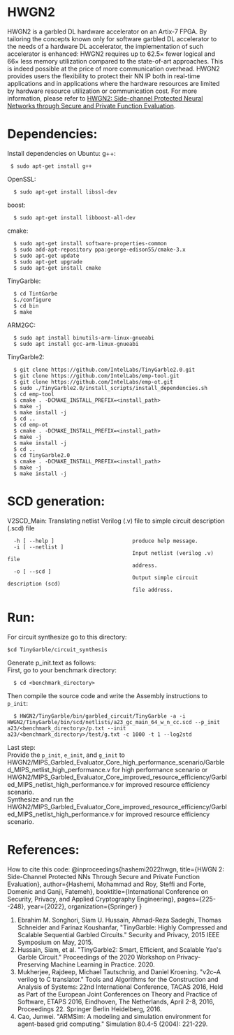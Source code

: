 # HWGN2
HWGN2 is a garbled DL hardware accelerator on an Artix-7 FPGA. By tailoring the concepts known only for software garbled DL accelerator to the needs of a hardware DL accelerator, the implementation of such accelerator is enhanced: HWGN2 requires up to 62.5× fewer logical and 66× less memory utilization compared to the state-of-art approaches. This is indeed possible at the price of more communication overhead. HWGN2 provides users the flexibility to protect their NN IP both in real-time applications and in applications where the hardware resources are limited by hardware resource utilization or communication cost. For more information, please refer to [HWGN2: Side-channel Protected Neural Networks through Secure and Private Function Evaluation]([https://dl.acm.org/doi/abs/10.1145/3508352.3549455](https://arxiv.org/abs/2208.03806)).
# Dependencies:
Install dependencies on Ubuntu:
g++: 
```
 $ sudo apt-get install g++
```
OpenSSL: 
```
  $ sudo apt-get install libssl-dev
```
boost:
```
  $ sudo apt-get install libboost-all-dev
```
cmake:
```
  $ sudo apt-get install software-properties-common
  $ sudo add-apt-repository ppa:george-edison55/cmake-3.x
  $ sudo apt-get update
  $ sudo apt-get upgrade
  $ sudo apt-get install cmake
```
TinyGarble:
```
  $ cd TintGarbe 
  $./configure
  $ cd bin
  $ make
```
ARM2GC:
```
  $ sudo apt install binutils-arm-linux-gnueabi
  $ sudo apt install gcc-arm-linux-gnueabi
```
TinyGarble2: 
```
  $ git clone https://github.com/IntelLabs/TinyGarble2.0.git
  $ git clone https://github.com/IntelLabs/emp-tool.git
  $ git clone https://github.com/IntelLabs/emp-ot.git
  $ sudo ./TinyGarble2.0/install_scripts/install_dependencies.sh
  $ cd emp-tool
  $ cmake . -DCMAKE_INSTALL_PREFIX=<install_path>
  $ make -j 
  $ make install -j
  $ cd ..
  $ cd emp-ot
  $ cmake . -DCMAKE_INSTALL_PREFIX=<install_path>
  $ make -j 
  $ make install -j 
  $ cd ..
  $ cd TinyGarble2.0
  $ cmake . -DCMAKE_INSTALL_PREFIX=<install_path>
  $ make -j 
  $ make install -j
```
# SCD generation:
V2SCD_Main: Translating netlist Verilog (.v) file to simple circuit description (.scd) file
```
  -h [ --help ]                         produce help message.
  -i [ --netlist ]
                                        Input netlist (verilog .v) file
                                        address.
  -o [ --scd ]
                                        Output simple circuit description (scd)
                                        file address.
```
# Run:
For circuit synthesize go to this directory:
``` 
$cd TinyGarble/circuit_synthesis
```
Generate p_init.text as follows:  
First, go to your benchmark directory:
```
  $ cd <benchmark_directory>
```
Then compile the source code and write the Assembly instructions to ```p_init```:  
```
  $ HWGN2/TinyGarble/bin/garbled_circuit/TinyGarble -a -i HWGN2/TinyGarble/bin/scd/netlists/a23_gc_main_64_w_n_cc.scd --p_init a23/<benchmark_directory>/p.txt --init a23/<benchmark_directory>/test/g.txt -c 1000 -t 1 --log2std
```
Last step:  
Provide the ```p_init```, ```e_init```, and ```g_init``` to HWGN2/MIPS_Garbled_Evaluator_Core_high_performance_scenario/Garbled_MIPS_netlist_high_performance.v for high performance scenario or HWGN2/MIPS_Garbled_Evaluator_Core_improved_resource_efficiency/Garbled_MIPS_netlist_high_performance.v for improved resource efficiency scenario.  
Synthesize and run the HWGN2/MIPS_Garbled_Evaluator_Core_improved_resource_efficiency/Garbled_MIPS_netlist_high_performance.v for improved resource efficiency scenario.
# References:
How to cite this code:
@inproceedings{hashemi2022hwgn,
  title={HWGN 2: Side-Channel Protected NNs Through Secure and Private Function Evaluation},
  author={Hashemi, Mohammad and Roy, Steffi and Forte, Domenic and Ganji, Fatemeh},
  booktitle={International Conference on Security, Privacy, and Applied Cryptography Engineering},
  pages={225--248},
  year={2022},
  organization={Springer}
}
1. Ebrahim M. Songhori, Siam U. Hussain, Ahmad-Reza Sadeghi, Thomas Schneider and Farinaz Koushanfar, "TinyGarble: Highly Compressed and Scalable Sequential Garbled Circuits." Security and Privacy, 2015 IEEE Symposium on May, 2015.
1. Hussain, Siam, et al. "TinyGarble2: Smart, Efficient, and Scalable Yao's Garble Circuit." Proceedings of the 2020 Workshop on Privacy-Preserving Machine Learning in Practice. 2020.
1. Mukherjee, Rajdeep, Michael Tautschnig, and Daniel Kroening. "v2c–A verilog to C translator." Tools and Algorithms for the Construction and Analysis of Systems: 22nd International Conference, TACAS 2016, Held as Part of the European Joint Conferences on Theory and Practice of Software, ETAPS 2016, Eindhoven, The Netherlands, April 2-8, 2016, Proceedings 22. Springer Berlin Heidelberg, 2016.
1. Cao, Junwei. "ARMSim: A modeling and simulation environment for agent-based grid computing." Simulation 80.4-5 (2004): 221-229.
